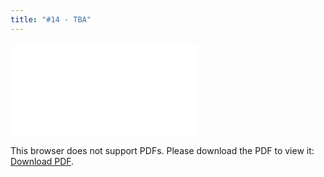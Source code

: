 ```yaml
---
title: "#14 - TBA"
---
```


<object data="/episode14.pdf" type="application/pdf" width="700px" height="700px">
    <embed src="/episode14.pdf">
        <p>This browser does not support PDFs. Please download the PDF to view it: <a href="/episode14.pdf">Download PDF</a>.</p>
    </embed>
</object>
